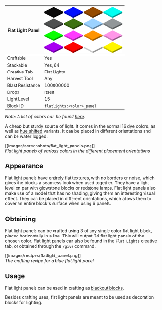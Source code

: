| Flat Light Panel | <img src="images/misc/panels_vanilla.png" width="256" alt=""/> |
|------------------|----------------------------------------------------------------|
| Craftable        | Yes                                                            |
| Stackable        | Yes, 64                                                        |
| Creative Tab     | Flat Lights                                                    |
| Harvest Tool     | Any                                                            |
| Blast Resistance | 100000000                                                      |
| Drops            | Itself                                                         |
| Light Level      | 15                                                             |
| Block ID         | `flatlights:<color>_panel`                                     |

_Note: A list of colors can be found [here](Colors)._

A cheap but sturdy source of light. It comes in the normal 16 dye colors, as well as [hue shifted](Hue-Shifted-Blocks) variants. It can be placed in different orientations and can be water logged.

[[images/screenshots/flat_light_panels.png]]    
_Flat light panels of various colors in the different placement orientations_

## Appearance
Flat light panels have entirely flat textures, with no borders or noise, which gives the blocks a seamless look when used together. They have a light level on par with glowstone blocks or redstone lamps. Flat light panels also make use of a model that has no shading, giving them an interesting visual effect. They can be placed in different orientations, which allows them to cover an entire block's surface when using 6 panels.

## Obtaining
Flat light panels can be crafted using 3 of any single color flat light block, placed horizontally in a line. This will output 24 flat light panels of the chosen color. Flat light panels can also be found in the `Flat Lights` creative tab, or obtained through the `/give` command.

[[images/recipes/flatlight_panel.png]]  
*The crafting recipe for a blue flat light panel*

## Usage
Flat light panels can be used in crafting as [blackout blocks](Blackout-Blocks).


Besides crafting uses, flat light panels are meant to be used as decoration blocks for lighting.